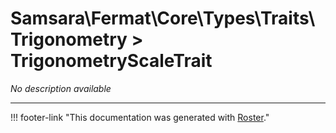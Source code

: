 # Samsara\Fermat\Core\Types\Traits\Trigonometry > TrigonometryScaleTrait

*No description available*



---
!!! footer-link "This documentation was generated with [Roster](https://jordanrl.github.io/Roster/)."